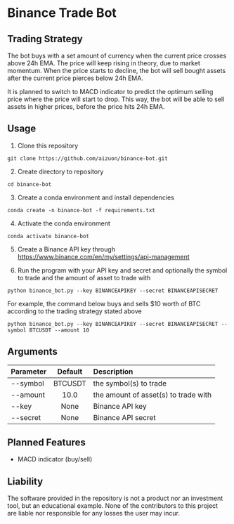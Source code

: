 # Binance Trade Bot

## Trading Strategy

The bot buys with a set amount of currency when the current price crosses above 24h EMA. The price will keep rising in theory, due to market momentum. When the price starts to decline, the bot will sell bought assets after the current price pierces below 24h EMA. 

It is planned to switch to MACD indicator to predict the optimum selling price where the price will start to drop. This way, the bot will be able to sell assets in higher prices, before the price hits 24h EMA. 

## Usage

1. Clone this repository

```
git clone https://github.com/aizuon/binance-bot.git
```

2. Create directory to repository

```
cd binance-bot
```

3. Create a conda environment and install dependencies

```
conda create -n binance-bot -f requirements.txt
```

4. Activate the conda environment

```
conda activate binance-bot
```

5. Create a Binance API key through https://www.binance.com/en/my/settings/api-management

6. Run the program with your API key and secret and optionally the symbol to trade and the amount of asset to trade with

```
python binance_bot.py --key BINANCEAPIKEY --secret BINANCEAPISECRET
```

For example, the command below buys and sells $10 worth of BTC according to the trading strategy stated above

```
python binance_bot.py --key BINANCEAPIKEY --secret BINANCEAPISECRET --symbol BTCUSDT --amount 10
```

## Arguments

| Parameter                 | Default        | Description                       |
| :------------------------ | :-------------:| :-------------------------------- |
| --symbol 	                | BTCUSDT        | the symbol(s) to trade
| --amount                  | 10.0           | the amount of asset(s) to trade with
| --key                     | None	         | Binance API key
| --secret                  | None	         | Binance API secret

## Planned Features

* MACD indicator (buy/sell)

## Liability

The software provided in the repository is not a product nor an investment tool, but an educational example. None of the contributors to this project are liable nor responsible for any losses the user may incur. 

